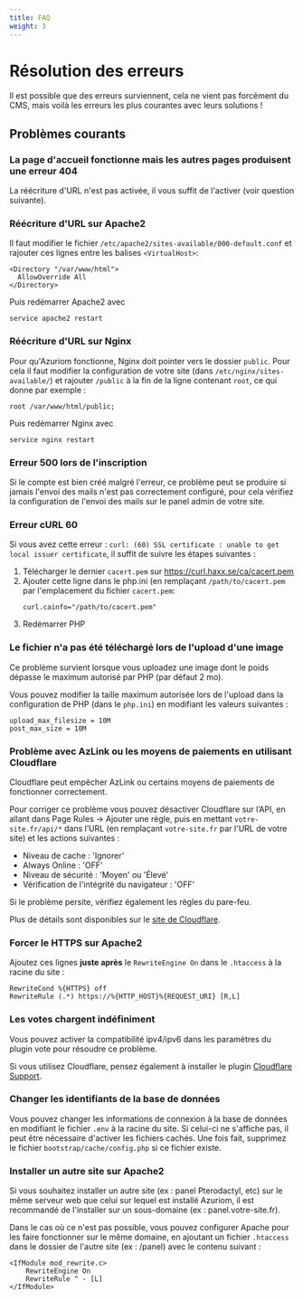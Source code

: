 ```yaml
---
title: FAQ
weight: 3
---
```


# Résolution des erreurs

Il est possible que des erreurs surviennent, cela ne vient pas forcément du CMS,
mais voilà les erreurs les plus courantes avec leurs solutions !

## Problèmes courants

### La page d'accueil fonctionne mais les autres pages produisent une erreur 404

La réécriture d'URL n'est pas activée, il vous suffit de l'activer (voir question suivante).

### Réécriture d'URL sur Apache2
Il faut modifier le fichier `/etc/apache2/sites-available/000-default.conf` et rajouter ces lignes entre les balises `<VirtualHost>`:
```
<Directory "/var/www/html">
  AllowOverride All
</Directory>
```

Puis redémarrer Apache2 avec
```
service apache2 restart
```

### Réécriture d'URL sur Nginx
Pour qu'Azuriom fonctionne, Nginx doit pointer vers le dossier `public`.
Pour cela il faut modifier la configuration de votre site (dans `/etc/nginx/sites-available/`) et rajouter `/public` à la fin de la
ligne contenant `root`, ce qui donne par exemple :
```
root /var/www/html/public;
```

Puis redémarrer Nginx avec
```
service nginx restart
```

### Erreur 500 lors de l'inscription

Si le compte est bien créé malgré l'erreur, ce problème peut se produire si
jamais l'envoi des mails n'est pas correctement configuré, pour cela vérifiez
la configuration de l'envoi des mails sur le panel admin de votre site.

### Erreur cURL 60

Si vous avez cette erreur :
`curl: (60) SSL certificate : unable to get local issuer certificate`, il suffit
de suivre les étapes suivantes :
1) Télécharger le dernier `cacert.pem` sur https://curl.haxx.se/ca/cacert.pem
1) Ajouter cette ligne dans le php.ini (en remplaçant `/path/to/cacert.pem` par
l'emplacement du fichier `cacert.pem`:
   ```
   curl.cainfo="/path/to/cacert.pem"
   ```
1) Redémarrer PHP

### Le fichier n'a pas été téléchargé lors de l'upload d'une image

Ce problème survient lorsque vous uploadez une image dont le poids dépasse le
maximum autorisé par PHP (par défaut 2 mo).

Vous pouvez modifier la taille maximum autorisée lors de l'upload dans la configuration
de PHP (dans le `php.ini`) en modifiant les valeurs suivantes :
```
upload_max_filesize = 10M
post_max_size = 10M
```

### Problème avec AzLink ou les moyens de paiements en utilisant Cloudflare

Cloudflare peut empêcher AzLink ou certains moyens de paiements de fonctionner
correctement.

Pour corriger ce problème vous pouvez désactiver Cloudflare sur l’API, en allant
dans Page Rules -> Ajouter une règle, puis en mettant `votre-site.fr/api/*` dans l’URL
(en remplaçant `votre-site.fr` par l'URL de votre site) et les actions suivantes :
* Niveau de cache : 'Ignorer'
* Always Online : 'OFF'
* Niveau de sécurité : 'Moyen' ou 'Élevé'
* Vérification de l'intégrité du navigateur : 'OFF'

Si le problème persite, vérifiez également les règles du pare-feu.

Plus de détails sont disponibles sur le [site de Cloudflare](https://support.cloudflare.com/hc/en-us/articles/200504045-Using-Cloudflare-with-your-API).

### Forcer le HTTPS sur Apache2

Ajoutez ces lignes **juste après** le `RewriteEngine On` dans le `.htaccess` à la racine du site :
```
RewriteCond %{HTTPS} off
RewriteRule (.*) https://%{HTTP_HOST}%{REQUEST_URI} [R,L]
```

### Les votes chargent indéfiniment

Vous pouvez activer la compatibilité ipv4/ipv6 dans les paramètres du plugin vote
pour résoudre ce problème.

Si vous utilisez Cloudflare, pensez également à installer le plugin
[Cloudflare Support](https://market.azuriom.com/resources/12).

### Changer les identifiants de la base de données

Vous pouvez changer les informations de connexion à la base de données en modifiant
le fichier `.env` à la racine du site. Si celui-ci ne s'affiche pas, il peut être nécessaire
d'activer les fichiers cachés.
Une fois fait, supprimez le fichier `bootstrap/cache/config.php` si ce fichier existe.

### Installer un autre site sur Apache2

Si vous souhaitez installer un autre site (ex : panel Pterodactyl, etc)
sur le même serveur web que celui sur lequel est installé Azuriom, il est recommandé
de l'installer sur un sous-domaine (ex : panel.votre-site.fr).

Dans le cas où ce n'est pas possible, vous pouvez configurer Apache pour les faire
fonctionner sur le même domaine, en ajoutant un fichier `.htaccess` dans le dossier
de l'autre site (ex : /panel) avec le contenu suivant :
```
<IfModule mod_rewrite.c>
    RewriteEngine On
    RewriteRule ^ - [L]
</IfModule>
``` 

